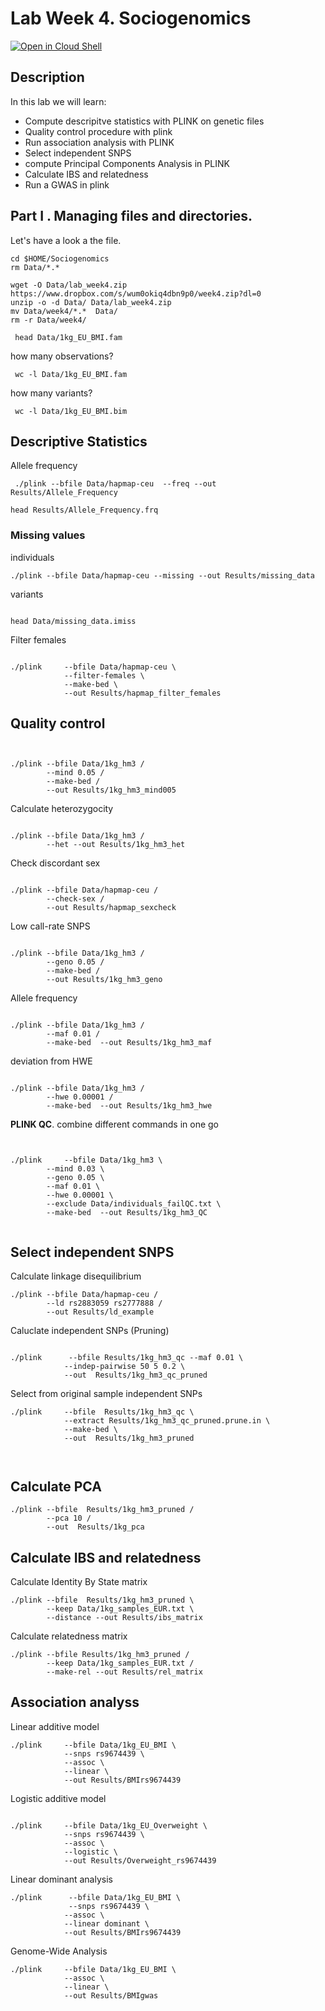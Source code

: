 # Lab Week 4. Sociogenomics

[![Open in Cloud Shell](https://gstatic.com/cloudssh/images/open-btn.png)](https://ssh.cloud.google.com/cloudshell/open?cloudshell_git_repo=https://github.com/nicolabarban/sociogenomics2023&cloudshell_tutorial=week4/lab4.md)

## Description
In this lab we will learn:

* Compute descripitve statistics with PLINK on genetic files 
* Quality control procedure with plink
* Run association analysis with PLINK
* Select independent SNPS
* compute Principal Components Analysis in PLINK
* Calculate IBS and relatedness
* Run a GWAS in plink
## Part I . Managing files and directories.
Let's have a look a the file. 

```
cd $HOME/Sociogenomics
rm Data/*.*

wget -O Data/lab_week4.zip https://www.dropbox.com/s/wum0okiq4dbn9p0/week4.zip?dl=0 
unzip -o -d Data/ Data/lab_week4.zip 
mv Data/week4/*.*  Data/ 
rm -r Data/week4/
```



```
 head Data/1kg_EU_BMI.fam
```

how many observations?

```
 wc -l Data/1kg_EU_BMI.fam
```

how many variants?

```
 wc -l Data/1kg_EU_BMI.bim
```


## Descriptive Statistics



Allele frequency
```
 ./plink --bfile Data/hapmap-ceu  --freq --out Results/Allele_Frequency
```

```
head Results/Allele_Frequency.frq 
```

### Missing values

individuals
```
./plink --bfile Data/hapmap-ceu --missing --out Results/missing_data
```
variants
```

head Data/missing_data.imiss
```

Filter females
```

./plink     --bfile Data/hapmap-ceu \
            --filter-females \
            --make-bed \
       	 	--out Results/hapmap_filter_females

```
## Quality control
```


./plink --bfile Data/1kg_hm3 /
		--mind 0.05 /
		--make-bed /
		--out Results/1kg_hm3_mind005
```

Calculate heterozygocity
```

./plink --bfile Data/1kg_hm3 /
		--het --out Results/1kg_hm3_het
```

Check discordant sex
```

./plink --bfile Data/hapmap-ceu /
		--check-sex /
		--out Results/hapmap_sexcheck 
```

Low call-rate SNPS
```

./plink --bfile Data/1kg_hm3 /
		--geno 0.05 /
		--make-bed /
		--out Results/1kg_hm3_geno
```

Allele frequency
```

./plink --bfile Data/1kg_hm3 /
	 	--maf 0.01 /
		--make-bed  --out Results/1kg_hm3_maf
```
deviation from HWE
```

./plink --bfile Data/1kg_hm3 /
	 	--hwe 0.00001 /
		--make-bed  --out Results/1kg_hm3_hwe

```

**PLINK QC**. combine different commands in one go
```


./plink     --bfile Data/1kg_hm3 \
       	--mind 0.03 \
       	--geno 0.05 \
       	--maf 0.01 \
    	--hwe 0.00001 \
   	  	--exclude Data/individuals_failQC.txt \
        --make-bed  --out Results/1kg_hm3_QC      
			
```
## Select independent SNPS

Calculate linkage disequilibrium
```
./plink --bfile Data/hapmap-ceu /
	 	--ld rs2883059 rs2777888 /
		--out Results/ld_example

```
Caluclate independent SNPs (Pruning)
```

./plink 	 --bfile Results/1kg_hm3_qc --maf 0.01 \
        	--indep-pairwise 50 5 0.2 \
        	--out  Results/1kg_hm3_qc_pruned
```
Select from original sample independent SNPs
```
./plink		--bfile  Results/1kg_hm3_qc \
			--extract Results/1kg_hm3_qc_pruned.prune.in \
			--make-bed \
 			--out  Results/1kg_hm3_pruned
		
		
```
## Calculate PCA
```
./plink --bfile  Results/1kg_hm3_pruned /
		--pca 10 /
		--out  Results/1kg_pca

```



## Calculate IBS and relatedness
Calculate Identity By State matrix
```
./plink --bfile  Results/1kg_hm3_pruned \
		--keep Data/1kg_samples_EUR.txt \
		--distance --out Results/ibs_matrix
```
Calculate relatedness matrix

```
./plink --bfile Results/1kg_hm3_pruned /
		--keep Data/1kg_samples_EUR.txt /
		--make-rel --out Results/rel_matrix
```




## Association analyss

Linear additive model
```
./plink    	--bfile Data/1kg_EU_BMI \
        	--snps rs9674439 \
       	 	--assoc \
      	 	--linear \
      		--out Results/BMIrs9674439
```
Logistic additive model
```

./plink    	--bfile Data/1kg_EU_Overweight \
        	--snps rs9674439 \
       	 	--assoc \
      	 	--logistic \
      	 	--out Results/Overweight_rs9674439

```
Linear dominant analysis
```
./plink    	 --bfile Data/1kg_EU_BMI \
        	 --snps rs9674439 \
       	 	--assoc \
      	 	--linear dominant \
      	 	--out Results/BMIrs9674439
```		 
	

Genome-Wide Analysis		 
```		 
./plink    	--bfile Data/1kg_EU_BMI \
       	 	--assoc \
      	 	--linear \
      	 	--out Results/BMIgwas
```		 
